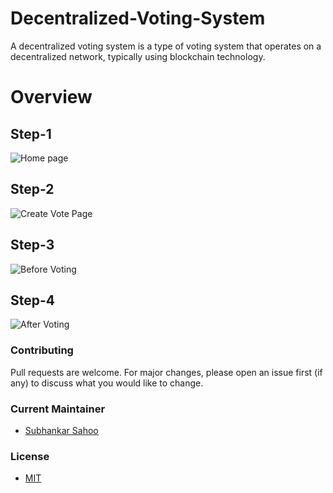 # Decentralized-Voting-System
A decentralized voting system is a type of voting system that operates on a decentralized network, typically using blockchain technology.

# Overview
## Step-1
![Home page](https://github.com/sahoo-subha/Decentralized_Voting_System/assets/89283572/c5a673d8-c4df-4ee8-b6b0-ac20c9cab2a1)




## Step-2
![Create Vote Page](https://github.com/sahoo-subha/Decentralized_Voting_System/assets/89283572/5c5bda7e-db46-4e25-ab75-025d69467df8)




## Step-3
![Before Voting](https://github.com/sahoo-subha/Decentralized_Voting_System/assets/89283572/5b4982df-cffa-4bd7-9537-c6ff56228f25)




## Step-4
![After Voting ](https://github.com/sahoo-subha/Decentralized_Voting_System/assets/89283572/cc3b751f-9161-4abf-a747-0fe1267148cd)

### Contributing

Pull requests are welcome. For major changes, please open an issue first (if any)
to discuss what you would like to change.

### Current Maintainer
- [Subhankar Sahoo](https://github.com/sahoo-subha)

### License

- [MIT]()
